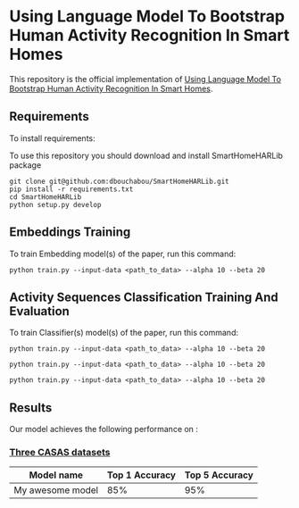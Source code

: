 # Using Language Model To Bootstrap Human Activity Recognition In Smart Homes

This repository is the official implementation of [Using Language Model To Bootstrap Human Activity Recognition In Smart Homes](https://arxiv.org/abs/2030.12345). 

## Requirements

To install requirements:

To use this repository you should download and install SmartHomeHARLib package

```setup
git clone git@github.com:dbouchabou/SmartHomeHARLib.git
pip install -r requirements.txt
cd SmartHomeHARLib
python setup.py develop
```

## Embeddings Training

To train Embedding model(s) of the paper, run this command:

```train
python train.py --input-data <path_to_data> --alpha 10 --beta 20
```

## Activity Sequences Classification Training And Evaluation

To train Classifier(s) model(s) of the paper, run this command:

```train
python train.py --input-data <path_to_data> --alpha 10 --beta 20
```

```train
python train.py --input-data <path_to_data> --alpha 10 --beta 20
```

```train
python train.py --input-data <path_to_data> --alpha 10 --beta 20
```

## Results

Our model achieves the following performance on :

### [Three CASAS datasets](http://casas.wsu.edu/datasets/)

| Model name         | Top 1 Accuracy  | Top 5 Accuracy |
| ------------------ |---------------- | -------------- |
| My awesome model   |     85%         |      95%       |


